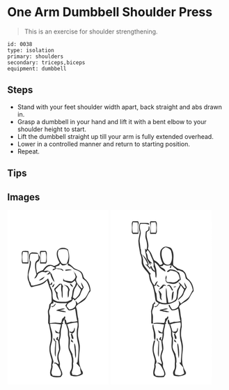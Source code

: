 # One Arm Dumbbell Shoulder Press
> This is an exercise for shoulder strengthening.

``` 
id: 0038 
type: isolation 
primary: shoulders 
secondary: triceps,biceps 
equipment: dumbbell 
``` 

## Steps

 - Stand with your feet shoulder width apart, back straight and abs drawn in.
 - Grasp a dumbbell in your hand and lift it with a bent elbow to your shoulder height to start.
 - Lift the dumbbell straight up till your arm is fully extended overhead.
 - Lower in a controlled manner and return to starting position.
 - Repeat.

## Tips


## Images

<svg width="175pt" height="400" viewBox="0 0 175 300" xmlns="http://www.w3.org/2000/svg">
  <g fill="#FFF">
    <path d="M0 0h175v300H0V0m85.93 71.03c-2.16 6.72 1.01 13.66 4.2 19.5-2.25 3.05-5.89 4.26-9.13 5.92-2.22-.9-4.44-2.02-6.89-2.11-5.96-.81-9.92 4.92-12.88 9.22-3.72.98-7.2 2.62-10.11 5.19-.91-5.76-2.15-11.69-.88-17.5.95-1.98 3.54-2.45 4.62-4.32.8-1.89 1.37-3.9 1.44-5.96-.55-1.97-1.85-3.6-2.94-5.29.2 2.96 1 6.03.29 8.96-1.98 2-4.78 3.63-5.41 6.59-1.49 6.63.72 13.19 1.97 19.64-.92 2.49-2.5 4.65-3.64 7.04 4.03-.76 4.91-5.44 6.86-8.38 2.08-1.36 4.39-2.41 6.77-3.12 2.19 0 4.3.73 6.46 1.01 1.8-1.52 4.07-2.5 6.09-.58-1.18 1.2-2.44 2.32-3.74 3.39-.32.27-.95.81-1.27 1.08 1.54-.28 3.07-.57 4.62-.81.35-.61 1.06-1.83 1.41-2.44 1.16 5.9 3.49 11.6 7.58 16.1-.81-5.08-3.7-9.48-5.12-14.38-.35-.37-1.04-1.11-1.38-1.48-.9-2.73-3.64-3.3-6.04-4.12-2.05.4-4.12.66-6.2.85 2.92-3.37 5.61-7.99 10.41-8.74 3.84-1.07 6.7 2.27 9.99 3.6-1.55.65-3.09 1.31-4.63 1.97.01.54.04 1.63.06 2.17 1.72-.84 3.43-1.71 5.16-2.54l-.56-.65c1.3.01 2.59.03 3.89.05l-.93.85c3.55-.17 6.96.52 9.68 2.9 2.78-.86-.78-2.29-1.69-3.28-3.37-.1-6.61-1.18-9.99-1.21-.15-.68-.47-2.05-.63-2.73 2-.68 4.03-1.32 6.03-2 .52-1.18 1.04-2.34 1.58-3.5 1.09 1.05 2.2 2.1 3.29 3.16 3.89.6 7.51-.79 10.17-3.64-.04 1.17-.09 2.35-.13 3.52 4.19 1.27 7.59 4.13 10.74 7.04 3.78 1.74 8.66 2.05 11.26 5.72 2.72 2.73 2.57 6.8 3.76 10.22 2 1.95 4.72 3.11 6.29 5.5 3.16 4.18 4.68 9.29 5.64 14.38-2.6 3.9-4.13 8.44-6.92 12.21-4.05 4.24-9.29 7.06-13.63 10.98-1.27-1.85-2.47-3.77-3.98-5.44.55 2.95 1.96 6.11.09 8.92-1.58 4.53-6.36 6.39-10.81 6.54-1.39-1.73-2.8-3.45-4.28-5.1.22-1.08.45-2.15.68-3.22 1.55-2.13 3.67-3.64 6.08-4.64 2.35-.82 3.07-3.36 4.27-5.28.87.95 1.74 1.89 2.62 2.84 2.78-2.4 5.6-4.79 8.03-7.54 1.77-1.88 2.07-4.55 3.16-6.79 1.21-2.94 3.19-5.48 4.48-8.37-1.27-2.9-2.73-5.73-4.43-8.4-.11 3.15 1.11 6.05 2.68 8.71-.51.4-1.53 1.2-2.05 1.6-3.18-4.19-7.84-7.58-9.12-12.94-1.06-2.38.61-4.66 1.26-6.89-.97-1.63-1.82-3.32-2.36-5.14a88.379 88.379 0 0 1-4.49-5.73c2.14 3.26 3.74 6.91 4.5 10.74-1.04 3.52-3.71 6.44-7.06 7.88-4.11-.06-8.16-1.19-12.22-1.77-.62-1.09-1.24-2.18-1.87-3.26-.13 1.53-.2 3.07-.23 4.61 1.85.54 3.71 1.07 5.55 1.66 2.48 1.17 5.25 1.82 8 1.58 2.51-.79 4.44-2.67 6.46-4.26.73 1.3 1.48 2.59 2.25 3.87-.7 2.04-1.37 4.09-2.04 6.14-2.02 2.18-3.19 4.96-4 7.79-.78 4.02-.35 8.35-2.54 12l.72 3c-3.6 1.21-6.76 4.01-10.73 3.72-4.62.01-9.28.29-13.86-.44-2.53-.99-5.01-2.19-7.23-3.74-.62-2.16-.73-4.42-1.05-6.63.26-3.04-.11-6.11-.77-9.09-1.08-3.15-3.4-5.84-3.55-9.31h3.11l.33-.39c.23-1.34.34-2.7.51-4.05-.9.64-1.79 1.29-2.68 1.95l.91.97-2.88.18c.11-3.36-1.53-6.38-2.55-9.48-2.81 2.43-5.68 4.83-8.8 6.86-4.79 2.73-10.28 3.83-15.61 5.01-1.63.39-3.32.3-4.94-.07-.17-2.06-.61-4.1-1.79-5.83-2.28-3.48-2.34-7.8-2.82-11.8.8-7.91 4.94-15.24 4.15-23.35-.48-.48-1.43-1.43-1.9-1.91-.04-2.94.11-5.88.55-8.78-.03-1.52 1.44-2.62 2.81-2.85 3.93-.22 7.84.49 11.77.37-2.55-2.68-6.47-2.11-9.8-2.46-2.36-.3-4.43 1.34-5.93 2.97-1.7 4.23-.7 8.89.69 13.06.07 7.54-3.47 14.54-3.44 22.08-.52 3.61-.61 7.35.98 10.73 1.63 3.5 1.89 7.8 4.7 10.65 3.22.07 6.14-1.64 9.29-2.07 6.9-1.02 14.11-3.65 18.21-9.64 2.27 5.79 3.52 11.94 6.41 17.47 2.03 5.65 1.02 11.78 1.63 17.64.21 2.95-2.15 4.59-3.92 6.49-.59 2.86-.49 5.89-1.77 8.59-1.42 2.81-.64 6-.39 8.98.57 5.01-.19 10.05.05 15.08 1.15 1.06 1.82 2.41 1.84 4 .72 6.38 3.03 12.51 2.74 19.01 1.03 7.16-2.8 13.79-2.37 20.91-.42 6.94 2.76 13.32 3.99 20.01-.37 3.71-1.34 7.37-.85 11.15-1.23 4.77-3.28 9.78-1.16 14.65 5.14 3.78 11.59 3.11 17.56 2.51.89-1.42 2-2.73 2.6-4.31.46-6.03-5.13-10.76-4.2-16.82.68-4.25-2.31-7.95-2.25-12.18-.8-4.29 1.37-8.27 2.43-12.3 1.99-6.75-2.46-13.77.19-20.43 1.21-3.62 1.15-7.46 1.19-11.22-.13-4.66 2.37-8.9 2.19-13.58.59-.34 1.76-1 2.34-1.33-.41-.44-1.24-1.31-1.66-1.75 1.07-1.7 2.09-3.43 3.16-5.13.58 2.84.99 5.71 1.5 8.57.42-.21 1.28-.64 1.7-.86.28 3.15 1.57 6.04 2.49 9.01 1.22 3.95.1 8.13.91 12.13 2.49 8.21-1.49 17.1 2.01 25.16 2.92 6.12 5.09 12.85 4.4 19.71-.71 3.96.57 8.11-.95 11.95-.74 2.06-2.56 3.81-2.24 6.16 0 1.99.45 4.9 2.91 5.16 6.27 2.11 13.02.68 18.63-2.56 2.21-3.26-1.13-6.09-2.32-8.95-1.46-4.12-3.56-8.17-3.41-12.66-1.41-9.56 1.89-19.06 1-28.64-.75-5.21-2.06-10.32-2.97-15.5-.35-5.32.02-10.67 1.15-15.88.05-4.82-.21-9.7-.75-14.5-1.95-6.57-1.14-13.77-4.03-20.08 2.65-4.89 8.25-6.48 12.42-9.7 6.65-3.74 7.46-12.23 12.79-17.22.13-8.05-3.4-16.27-9.79-21.28-2.39-1.79-2.49-4.98-3.47-7.55-1.71-6.04-8.62-7.69-13.71-9.87-3.9-2.67-6.79-6.66-11.16-8.67 2.54-7.89 1.49-16.28-.71-24.11-5.46-4.72-15.48-4.04-18.7 2.99m-59.43-.29c-2.65 2.37-1.15 6.19-1.42 9.26.38 3.98-.8 8.14.76 11.95 3.51.14 7.02.09 10.53.07.19-4.66-.85-9.3-.31-13.96.27-2.47.76-4.94.34-7.43-3.28-.4-6.65-.6-9.9.11m30.4-.2c-.27.97-.55 1.94-.83 2.91 1.81 6.07.31 12.38.48 18.57 3.35.01 6.7.01 10.05.04.54-1.25 1.66-2.4 1.4-3.87-.21-4.41-.13-8.83.01-13.24.25-1.62-.73-2.99-1.35-4.38-3.25-.24-6.51-.41-9.76-.03m43.11 32.3c.08.43.24 1.28.31 1.71 3.59-.7 7.24-.94 10.87-1.31-3.57-1.53-7.48-1.23-11.18-.4m-45.7 18.21c4.3.06 8.1-2.77 10.03-6.48-3.45 1.99-6.89 4.02-10.03 6.48m35.5 5.87c-2.77 2.98-5.69 5.81-8.84 8.39-.31 4.07 3.67 6.72 3.44 10.77-.01 3.72 2.01 6.97 4.6 9.49-1.15-4.42-3.33-8.66-2.19-13.37-1.6-1.49-3.92-2.79-3.84-5.3 1.26-2.63 4.14-3.95 5.64-6.44 1.41-.7 2.5-2.57 4.24-2.31.43 3.77-.69 7.82.44 11.66 1.14 3.83-.43 8.13 1.85 11.65 1.12-6.88-1.07-13.85.95-20.61-.81-1.44-1.84-2.74-2.7-4.15-1.2.08-2.39.15-3.59.22m-12.91 5.61c.9-.08 1.81-.17 2.71-.26.61-1.85 1.35-3.65 1.89-5.51-2.02 1.5-3.85 3.3-4.6 5.77m31.07-5.82c.42 2.93 3.06 4.53 5.24 6.12-.24-3.03-2.23-5.49-5.24-6.12m-10.89 1.64c4.01 1.93 9.11 5.71 7.54 10.79-.92 3.81-.62 7.72-.02 11.55 3.07-3.91.24-9.29 3.16-13.27-.94-2.5-2.16-5.04-4.14-6.89-1.99-1.19-4.34-1.55-6.54-2.18z"/>
    <path d="M88.66 68.64c4.09-1.85 8.92-2.04 13.15-.67 3.49 1.58 3.05 5.84 3.65 9.01.81 5.45-1.13 10.71-3.24 15.63-3.02.13-7.09 1.39-9.14-1.59-3.95-6.57-8.46-14.78-4.42-22.38zM26.97 72.03c2.66.11 5.31.29 7.97.42.73 5.83.48 11.7.18 17.55-2.82 0-5.63 0-8.44-.01-1.2-5.92-1.2-12.08.29-17.96zM57.99 72.47c2.6-.14 5.21-.33 7.82-.47 1.66 5.84 1.78 12.11.31 18.01-2.8-.02-5.61-.01-8.41-.01-.22-5.84-.6-11.72.28-17.53zM120.51 127.1c1.58 3.54 3.74 6.8 6.49 9.54-1.29 3.36-2.03 7.01-4.21 9.96-1.66 2.45-3.98 4.32-6.19 6.24-1.21-.83-2.42-1.66-3.62-2.49.91-4.25 1.35-8.59 2.45-12.79.93-3.87 4.49-6.44 5.08-10.46zM79.04 157.18c7.34 4.25 15.95 2.99 24.03 2.9-1.04 1.38-2.07 2.76-3.1 4.15 1.78 2.75 3.3 5.73 5.56 8.13 3.94.87 7.95-.65 11.3-2.69 1.54 7.19 1.95 14.54 3.85 21.65-3.46.6-6.94 1.57-10.45.84-2.61.85-5.25 1.61-7.94 2.18-1.06-2.44-.37-6.93-4.29-6.31.54-.47 1.62-1.42 2.15-1.9-.24-.9-.72-2.71-.97-3.61-.85 1.02-1.7 2.05-2.54 3.1-3.36 1.5-2.19 5.51-3.74 8.18-2.44 1.15-5.29.07-7.89.06-3.99-.68-7.91.5-11.87.74-.04-4.15.25-8.3.29-12.44-.73-3.03-2.09-6.16-1.1-9.3 1.05-2.85 2.58-5.64 2.47-8.76-.38-2.78 3.04-2.84 4.79-3.88-.13-.76-.41-2.28-.55-3.04m.17 8.22c-.91.08-2.73.22-3.64.3.47.33 1.4.99 1.87 1.32 3.22-.51 5.54-3.44 6.39-6.46-1.73 1.43-3.14 3.18-4.62 4.84m13.88 4.4c-3.04.79-6.33 1.11-8.91 3.07 5.5 1.34 11.08 2.85 16.77 2.91-.14-.28-.42-.85-.56-1.14-3.43-1.19-7.09-1.6-10.61-2.43 3.31-.49 6.62-1.13 9.74-2.39-2.08-.96-4.32-.56-6.43-.02zM103.18 196.66c5.68-1.81 11.59-2.96 17.55-3.3 1.33 4.27.05 8.57-.85 12.78-.82 8.41.32 16.84 2.5 24.98 1.31 10.04-.24 20.24-1.36 30.25-.65.7-1.28 1.43-1.89 2.18 2.04 2.49 4.41 4.72 6.37 7.3-.23 3.52 1.14 6.79 1.7 10.19-1.78 1.44-3.87 2.51-6.06 3.19-2.93.07-5.81-.57-8.73-.75-.71-1.87-1.95-3.95-.9-5.92 1.73-4.19 2.52-8.8 1.74-13.3 1.11-3.14.47-6.46.37-9.69-.65-2.03-1.26-4.09-1.19-6.24-1.82-5.01-6.1-9.55-5.03-15.24.81-4.36.06-8.78.68-13.15-.67-2.65-1.96-5.3-1.37-8.09.56-5.33-2.14-10.2-3.53-15.19m12.68 5.45c-.52 1.69-.95 3.42-1.36 5.15-1.05.81-2.1 1.64-3.14 2.47-.99-.21-2.98-.64-3.98-.86-.22 2.23 2.28 2.72 3.89 3.2-.59.66-1.21 1.3-1.72 2.03.73 2.36 1.47 4.73 1.54 7.24.94.19 1.88.37 2.83.54.34-3.35-1.38-6.27-2.49-9.29 4.43-1.45 5.87-6.39 4.43-10.48m-5.28 20.27l-.84 3.71c1.39.6 2.8 1.18 4.24 1.7a32.58 32.58 0 0 0-3.4-5.41m4.85 6.96c-.23 5.62 1.11 11.14 1.21 16.75.05 2.97.27 5.96.98 8.86 1.49-4.64.66-9.66.67-14.45-.83-3.71-.14-8.19-2.86-11.16zM73.63 195.73c6.33-.29 12.73-.19 18.91 1.37-.93 4.7-2.23 9.31-3.14 14.02-2.8-.98-5.13-2.76-7.27-4.75.48 1.63.98 3.25 1.49 4.87 2.14.3 4.28.66 6.42.99-.11 3.68-.36 7.44-1.71 10.91l-1.13-.36c-.13-1.62.27-3.21.35-4.82-1.86 1.06-3.69 2.73-3.1 5.11.62.25 1.87.77 2.49 1.02l.64.51c.81 5.09 1.27 10.24 1.63 15.37-1.01 4-3.22 7.75-2.84 12.02-.68 4.16.96 8.07 2.47 11.84-.32.32-.95.98-1.27 1.3-2.04-1.46-5.03-4.35-7.29-1.53.82.16 2.46.47 3.28.63 3.72 2.92 5.43 7.42 7.63 11.45 1.28 3.1 2.8 7.09-.09 9.79-4.33.15-8.67-.02-12.96-.69-.68-1.35-1.35-2.7-2.04-4.04-.15-5.04 3.15-9.71 1.48-14.75 1.03-1.71 2.32-3.61 1.92-5.71-1.3-4.97-2.65-9.93-4.22-14.82-1.01-5.03-.87-10.38.64-15.3a46.375 46.375 0 0 0 1.67-17.06c-.81-5.9-3.49-11.39-3.96-17.37m5.62 25.33c.49 1.32 1.01 2.63 1.56 3.94.5.3 1.51.91 2.01 1.22.09 4.6-.8 9.21-.83 13.83 0 4.18-.82 8.72 1.37 12.55.59-8.95.02-17.94.89-26.87-.51-.26-1.53-.79-2.04-1.05-.72-1.65-.24-4.43-2.96-3.62z"/>
  </g>
  <g fill="#333">
    <path d="M85.93 71.03c3.22-7.03 13.24-7.71 18.7-2.99 2.2 7.83 3.25 16.22.71 24.11 4.37 2.01 7.26 6 11.16 8.67 5.09 2.18 12 3.83 13.71 9.87.98 2.57 1.08 5.76 3.47 7.55 6.39 5.01 9.92 13.23 9.79 21.28-5.33 4.99-6.14 13.48-12.79 17.22-4.17 3.22-9.77 4.81-12.42 9.7 2.89 6.31 2.08 13.51 4.03 20.08.54 4.8.8 9.68.75 14.5-1.13 5.21-1.5 10.56-1.15 15.88.91 5.18 2.22 10.29 2.97 15.5.89 9.58-2.41 19.08-1 28.64-.15 4.49 1.95 8.54 3.41 12.66 1.19 2.86 4.53 5.69 2.32 8.95-5.61 3.24-12.36 4.67-18.63 2.56-2.46-.26-2.91-3.17-2.91-5.16-.32-2.35 1.5-4.1 2.24-6.16 1.52-3.84.24-7.99.95-11.95.69-6.86-1.48-13.59-4.4-19.71-3.5-8.06.48-16.95-2.01-25.16-.81-4 .31-8.18-.91-12.13-.92-2.97-2.21-5.86-2.49-9.01-.42.22-1.28.65-1.7.86-.51-2.86-.92-5.73-1.5-8.57-1.07 1.7-2.09 3.43-3.16 5.13.42.44 1.25 1.31 1.66 1.75-.58.33-1.75.99-2.34 1.33.18 4.68-2.32 8.92-2.19 13.58-.04 3.76.02 7.6-1.19 11.22-2.65 6.66 1.8 13.68-.19 20.43-1.06 4.03-3.23 8.01-2.43 12.3-.06 4.23 2.93 7.93 2.25 12.18-.93 6.06 4.66 10.79 4.2 16.82-.6 1.58-1.71 2.89-2.6 4.31-5.97.6-12.42 1.27-17.56-2.51-2.12-4.87-.07-9.88 1.16-14.65-.49-3.78.48-7.44.85-11.15-1.23-6.69-4.41-13.07-3.99-20.01-.43-7.12 3.4-13.75 2.37-20.91.29-6.5-2.02-12.63-2.74-19.01-.02-1.59-.69-2.94-1.84-4-.24-5.03.52-10.07-.05-15.08-.25-2.98-1.03-6.17.39-8.98 1.28-2.7 1.18-5.73 1.77-8.59 1.77-1.9 4.13-3.54 3.92-6.49-.61-5.86.4-11.99-1.63-17.64-2.89-5.53-4.14-11.68-6.41-17.47-4.1 5.99-11.31 8.62-18.21 9.64-3.15.43-6.07 2.14-9.29 2.07-2.81-2.85-3.07-7.15-4.7-10.65-1.59-3.38-1.5-7.12-.98-10.73-.03-7.54 3.51-14.54 3.44-22.08-1.39-4.17-2.39-8.83-.69-13.06 1.5-1.63 3.57-3.27 5.93-2.97 3.33.35 7.25-.22 9.8 2.46-3.93.12-7.84-.59-11.77-.37-1.37.23-2.84 1.33-2.81 2.85-.44 2.9-.59 5.84-.55 8.78.47.48 1.42 1.43 1.9 1.91.79 8.11-3.35 15.44-4.15 23.35.48 4 .54 8.32 2.82 11.8 1.18 1.73 1.62 3.77 1.79 5.83 1.62.37 3.31.46 4.94.07 5.33-1.18 10.82-2.28 15.61-5.01 3.12-2.03 5.99-4.43 8.8-6.86 1.02 3.1 2.66 6.12 2.55 9.48l2.88-.18-.91-.97c.89-.66 1.78-1.31 2.68-1.95-.17 1.35-.28 2.71-.51 4.05l-.33.39h-3.11c.15 3.47 2.47 6.16 3.55 9.31.66 2.98 1.03 6.05.77 9.09.32 2.21.43 4.47 1.05 6.63 2.22 1.55 4.7 2.75 7.23 3.74 4.58.73 9.24.45 13.86.44 3.97.29 7.13-2.51 10.73-3.72l-.72-3c2.19-3.65 1.76-7.98 2.54-12 .81-2.83 1.98-5.61 4-7.79.67-2.05 1.34-4.1 2.04-6.14-.77-1.28-1.52-2.57-2.25-3.87-2.02 1.59-3.95 3.47-6.46 4.26-2.75.24-5.52-.41-8-1.58-1.84-.59-3.7-1.12-5.55-1.66.03-1.54.1-3.08.23-4.61.63 1.08 1.25 2.17 1.87 3.26 4.06.58 8.11 1.71 12.22 1.77 3.35-1.44 6.02-4.36 7.06-7.88-.76-3.83-2.36-7.48-4.5-10.74 1.42 1.97 2.91 3.88 4.49 5.73.54 1.82 1.39 3.51 2.36 5.14-.65 2.23-2.32 4.51-1.26 6.89 1.28 5.36 5.94 8.75 9.12 12.94.52-.4 1.54-1.2 2.05-1.6-1.57-2.66-2.79-5.56-2.68-8.71 1.7 2.67 3.16 5.5 4.43 8.4-1.29 2.89-3.27 5.43-4.48 8.37-1.09 2.24-1.39 4.91-3.16 6.79-2.43 2.75-5.25 5.14-8.03 7.54-.88-.95-1.75-1.89-2.62-2.84-1.2 1.92-1.92 4.46-4.27 5.28-2.41 1-4.53 2.51-6.08 4.64-.23 1.07-.46 2.14-.68 3.22 1.48 1.65 2.89 3.37 4.28 5.1 4.45-.15 9.23-2.01 10.81-6.54 1.87-2.81.46-5.97-.09-8.92 1.51 1.67 2.71 3.59 3.98 5.44 4.34-3.92 9.58-6.74 13.63-10.98 2.79-3.77 4.32-8.31 6.92-12.21-.96-5.09-2.48-10.2-5.64-14.38-1.57-2.39-4.29-3.55-6.29-5.5-1.19-3.42-1.04-7.49-3.76-10.22-2.6-3.67-7.48-3.98-11.26-5.72-3.15-2.91-6.55-5.77-10.74-7.04.04-1.17.09-2.35.13-3.52-2.66 2.85-6.28 4.24-10.17 3.64-1.09-1.06-2.2-2.11-3.29-3.16-.54 1.16-1.06 2.32-1.58 3.5-2 .68-4.03 1.32-6.03 2 .16.68.48 2.05.63 2.73 3.38.03 6.62 1.11 9.99 1.21.91.99 4.47 2.42 1.69 3.28-2.72-2.38-6.13-3.07-9.68-2.9l.93-.85c-1.3-.02-2.59-.04-3.89-.05l.56.65c-1.73.83-3.44 1.7-5.16 2.54-.02-.54-.05-1.63-.06-2.17 1.54-.66 3.08-1.32 4.63-1.97-3.29-1.33-6.15-4.67-9.99-3.6-4.8.75-7.49 5.37-10.41 8.74 2.08-.19 4.15-.45 6.2-.85 2.4.82 5.14 1.39 6.04 4.12.34.37 1.03 1.11 1.38 1.48 1.42 4.9 4.31 9.3 5.12 14.38-4.09-4.5-6.42-10.2-7.58-16.1-.35.61-1.06 1.83-1.41 2.44-1.55.24-3.08.53-4.62.81.32-.27.95-.81 1.27-1.08 1.3-1.07 2.56-2.19 3.74-3.39-2.02-1.92-4.29-.94-6.09.58-2.16-.28-4.27-1.01-6.46-1.01-2.38.71-4.69 1.76-6.77 3.12-1.95 2.94-2.83 7.62-6.86 8.38 1.14-2.39 2.72-4.55 3.64-7.04-1.25-6.45-3.46-13.01-1.97-19.64.63-2.96 3.43-4.59 5.41-6.59.71-2.93-.09-6-.29-8.96 1.09 1.69 2.39 3.32 2.94 5.29-.07 2.06-.64 4.07-1.44 5.96-1.08 1.87-3.67 2.34-4.62 4.32-1.27 5.81-.03 11.74.88 17.5 2.91-2.57 6.39-4.21 10.11-5.19 2.96-4.3 6.92-10.03 12.88-9.22 2.45.09 4.67 1.21 6.89 2.11 3.24-1.66 6.88-2.87 9.13-5.92-3.19-5.84-6.36-12.78-4.2-19.5m2.73-2.39c-4.04 7.6.47 15.81 4.42 22.38 2.05 2.98 6.12 1.72 9.14 1.59 2.11-4.92 4.05-10.18 3.24-15.63-.6-3.17-.16-7.43-3.65-9.01-4.23-1.37-9.06-1.18-13.15.67m31.85 58.46c-.59 4.02-4.15 6.59-5.08 10.46-1.1 4.2-1.54 8.54-2.45 12.79 1.2.83 2.41 1.66 3.62 2.49 2.21-1.92 4.53-3.79 6.19-6.24 2.18-2.95 2.92-6.6 4.21-9.96-2.75-2.74-4.91-6-6.49-9.54m-41.47 30.08c.14.76.42 2.28.55 3.04-1.75 1.04-5.17 1.1-4.79 3.88.11 3.12-1.42 5.91-2.47 8.76-.99 3.14.37 6.27 1.1 9.3-.04 4.14-.33 8.29-.29 12.44 3.96-.24 7.88-1.42 11.87-.74 2.6.01 5.45 1.09 7.89-.06 1.55-2.67.38-6.68 3.74-8.18.84-1.05 1.69-2.08 2.54-3.1.25.9.73 2.71.97 3.61-.53.48-1.61 1.43-2.15 1.9 3.92-.62 3.23 3.87 4.29 6.31 2.69-.57 5.33-1.33 7.94-2.18 3.51.73 6.99-.24 10.45-.84-1.9-7.11-2.31-14.46-3.85-21.65-3.35 2.04-7.36 3.56-11.3 2.69-2.26-2.4-3.78-5.38-5.56-8.13 1.03-1.39 2.06-2.77 3.1-4.15-8.08.09-16.69 1.35-24.03-2.9m24.14 39.48c1.39 4.99 4.09 9.86 3.53 15.19-.59 2.79.7 5.44 1.37 8.09-.62 4.37.13 8.79-.68 13.15-1.07 5.69 3.21 10.23 5.03 15.24-.07 2.15.54 4.21 1.19 6.24.1 3.23.74 6.55-.37 9.69.78 4.5-.01 9.11-1.74 13.3-1.05 1.97.19 4.05.9 5.92 2.92.18 5.8.82 8.73.75 2.19-.68 4.28-1.75 6.06-3.19-.56-3.4-1.93-6.67-1.7-10.19-1.96-2.58-4.33-4.81-6.37-7.3.61-.75 1.24-1.48 1.89-2.18 1.12-10.01 2.67-20.21 1.36-30.25-2.18-8.14-3.32-16.57-2.5-24.98.9-4.21 2.18-8.51.85-12.78-5.96.34-11.87 1.49-17.55 3.3m-29.55-.93c.47 5.98 3.15 11.47 3.96 17.37.51 5.72-.06 11.55-1.67 17.06-1.51 4.92-1.65 10.27-.64 15.3 1.57 4.89 2.92 9.85 4.22 14.82.4 2.1-.89 4-1.92 5.71 1.67 5.04-1.63 9.71-1.48 14.75.69 1.34 1.36 2.69 2.04 4.04 4.29.67 8.63.84 12.96.69 2.89-2.7 1.37-6.69.09-9.79-2.2-4.03-3.91-8.53-7.63-11.45-.82-.16-2.46-.47-3.28-.63 2.26-2.82 5.25.07 7.29 1.53.32-.32.95-.98 1.27-1.3-1.51-3.77-3.15-7.68-2.47-11.84-.38-4.27 1.83-8.02 2.84-12.02-.36-5.13-.82-10.28-1.63-15.37l-.64-.51c-.62-.25-1.87-.77-2.49-1.02-.59-2.38 1.24-4.05 3.1-5.11-.08 1.61-.48 3.2-.35 4.82l1.13.36c1.35-3.47 1.6-7.23 1.71-10.91-2.14-.33-4.28-.69-6.42-.99-.51-1.62-1.01-3.24-1.49-4.87 2.14 1.99 4.47 3.77 7.27 4.75.91-4.71 2.21-9.32 3.14-14.02-6.18-1.56-12.58-1.66-18.91-1.37z"/>
    <path d="M26.5 70.74c3.25-.71 6.62-.51 9.9-.11.42 2.49-.07 4.96-.34 7.43-.54 4.66.5 9.3.31 13.96-3.51.02-7.02.07-10.53-.07-1.56-3.81-.38-7.97-.76-11.95.27-3.07-1.23-6.89 1.42-9.26m.47 1.29c-1.49 5.88-1.49 12.04-.29 17.96 2.81.01 5.62.01 8.44.01.3-5.85.55-11.72-.18-17.55-2.66-.13-5.31-.31-7.97-.42zM56.9 70.54c3.25-.38 6.51-.21 9.76.03.62 1.39 1.6 2.76 1.35 4.38-.14 4.41-.22 8.83-.01 13.24.26 1.47-.86 2.62-1.4 3.87-3.35-.03-6.7-.03-10.05-.04-.17-6.19 1.33-12.5-.48-18.57.28-.97.56-1.94.83-2.91m1.09 1.93c-.88 5.81-.5 11.69-.28 17.53 2.8 0 5.61-.01 8.41.01 1.47-5.9 1.35-12.17-.31-18.01-2.61.14-5.22.33-7.82.47zM100.01 102.84c3.7-.83 7.61-1.13 11.18.4-3.63.37-7.28.61-10.87 1.31-.07-.43-.23-1.28-.31-1.71zM54.31 121.05c3.14-2.46 6.58-4.49 10.03-6.48-1.93 3.71-5.73 6.54-10.03 6.48zM89.81 126.92c1.2-.07 2.39-.14 3.59-.22.86 1.41 1.89 2.71 2.7 4.15-2.02 6.76.17 13.73-.95 20.61-2.28-3.52-.71-7.82-1.85-11.65-1.13-3.84-.01-7.89-.44-11.66-1.74-.26-2.83 1.61-4.24 2.31-1.5 2.49-4.38 3.81-5.64 6.44-.08 2.51 2.24 3.81 3.84 5.3-1.14 4.71 1.04 8.95 2.19 13.37-2.59-2.52-4.61-5.77-4.6-9.49.23-4.05-3.75-6.7-3.44-10.77 3.15-2.58 6.07-5.41 8.84-8.39zM76.9 132.53c.75-2.47 2.58-4.27 4.6-5.77-.54 1.86-1.28 3.66-1.89 5.51-.9.09-1.81.18-2.71.26zM107.97 126.71c3.01.63 5 3.09 5.24 6.12-2.18-1.59-4.82-3.19-5.24-6.12zM97.08 128.35c2.2.63 4.55.99 6.54 2.18 1.98 1.85 3.2 4.39 4.14 6.89-2.92 3.98-.09 9.36-3.16 13.27-.6-3.83-.9-7.74.02-11.55 1.57-5.08-3.53-8.86-7.54-10.79zM79.21 165.4c1.48-1.66 2.89-3.41 4.62-4.84-.85 3.02-3.17 5.95-6.39 6.46-.47-.33-1.4-.99-1.87-1.32.91-.08 2.73-.22 3.64-.3zM93.09 169.8c2.11-.54 4.35-.94 6.43.02-3.12 1.26-6.43 1.9-9.74 2.39 3.52.83 7.18 1.24 10.61 2.43.14.29.42.86.56 1.14-5.69-.06-11.27-1.57-16.77-2.91 2.58-1.96 5.87-2.28 8.91-3.07zM115.86 202.11c1.44 4.09 0 9.03-4.43 10.48 1.11 3.02 2.83 5.94 2.49 9.29-.95-.17-1.89-.35-2.83-.54-.07-2.51-.81-4.88-1.54-7.24.51-.73 1.13-1.37 1.72-2.03-1.61-.48-4.11-.97-3.89-3.2 1 .22 2.99.65 3.98.86 1.04-.83 2.09-1.66 3.14-2.47.41-1.73.84-3.46 1.36-5.15zM79.25 221.06c2.72-.81 2.24 1.97 2.96 3.62.51.26 1.53.79 2.04 1.05-.87 8.93-.3 17.92-.89 26.87-2.19-3.83-1.37-8.37-1.37-12.55.03-4.62.92-9.23.83-13.83-.5-.31-1.51-.92-2.01-1.22-.55-1.31-1.07-2.62-1.56-3.94zM110.58 222.38a32.58 32.58 0 0 1 3.4 5.41c-1.44-.52-2.85-1.1-4.24-1.7l.84-3.71zM115.43 229.34c2.72 2.97 2.03 7.45 2.86 11.16-.01 4.79.82 9.81-.67 14.45-.71-2.9-.93-5.89-.98-8.86-.1-5.61-1.44-11.13-1.21-16.75z"/>
  </g>
</svg>

<svg width="175pt" height="400" viewBox="0 0 175 300" xmlns="http://www.w3.org/2000/svg">
  <g fill="#FFF">
    <path d="M0 0h175v300H0V0m38.26 19.58c-.6 1.37-1.53 2.71-1.27 4.29.15 4.76.19 9.53.01 14.3.06 1.44 1.28 3.17 2.93 2.86 2.82.11 5.63.01 8.44-.09.14-6.19-1.45-12.51.47-18.56-.31-.95-.63-1.9-.95-2.85-3.21-.33-6.42-.18-9.63.05m30.63-.01c-.26.97-.53 1.95-.79 2.93 1.92 6.05.24 12.35.47 18.52 3.32.01 6.64.01 9.96.05.51-.96 1.08-1.9 1.46-2.92-.19-4.71-.18-9.43.02-14.14.27-1.66-.76-3.03-1.42-4.44-3.23-.22-6.47-.37-9.7 0M51.28 22.4c-3.18 4.77-2.21 10.57-.53 15.67-.54 5.04-2.18 9.91-2.5 14.98-.05 7.23 1.94 14.23 2.9 21.34.92 2.9 2.18 5.73 2.46 8.8.63 3.7-.44 7.6 1.14 11.13 1.93 6.74 8.49 10.55 11.5 16.66.93 3.26.84 6.72 1.96 9.93 1.37 4.18 4.56 7.55 5.37 11.94 2.15 6.85 2.83 13.97 3.89 21.03.16 3.1 3.11 4.71 5.53 5.99-.03.36-.1 1.06-.14 1.42-1.2 1.38-2.38 2.78-3.58 4.16-.93.07-2.78.19-3.71.26 2.91 3.15 6.53-1.16 7.85-3.83.56-.39 1.14-.77 1.72-1.14 9.13 3.53 19.43.86 27.54-4.01 1.28-1.37 2.22-3.01 3.26-4.56-.24-3.79.97-7.44 1.29-11.18 0-4.3 3.17-7.59 4.09-11.66 1.74 2.55 3.54 5.07 5.7 7.29-1.29 3.38-2.01 7.06-4.22 10.01-2.02 3.03-5.62 4.88-6.52 8.64 3.34-2.8 7.13-5.49 9.27-9.37 1.32-4.68 4.06-8.72 6.21-13.01-1.26-2.86-2.75-5.64-4.39-8.3-.1 3.12 1.14 6 2.69 8.64-.52.41-1.56 1.25-2.08 1.66-3.47-3.67-6.14-8.4-10.71-10.81.82 1.48 1.71 2.93 2.64 4.35-1.07 3.68-4.03 6.46-4.98 10.16-.32 4.84-.19 9.91-1.72 14.53-3.28 3.71-8.24 6.37-13.27 6.33-.82-2.36-.48-4.95-1.24-7.33-1.88-6.03-.63-12.52-2.86-18.49-.71 8.83.15 17.67 1.15 26.46-5.96.5-12.14-.98-16.66-5.03-.39-3.82-.52-7.68-1.02-11.48-2.4-3.94-2.86-8.57-4.01-12.94.56.04 1.67.11 2.23.14 1.41-2.74 2.96-5.42 4.14-8.27-2.86.84-4.04 3.67-5.29 6.08l1.46.57c-1.23-.01-2.46-.03-3.69-.05l.92-.35c-4.5-4.73-5.29-11.44-6.84-17.49l1.49-1.29c-3.55-3.67-6.34-7.95-9.54-11.9-2.37-2.81-3.91-6.38-3.75-10.1.06-3.96-1.08-7.78-2.44-11.46-2.03-3.16-.49-7.06-2.07-10.37-.39-4.39-1.23-8.73-1.64-13.12.14-4.49 1.57-8.81 2.05-13.24-.05-4-2.05-7.77-1.5-11.82.07-1.5.05-4.21 2.19-4.12 4.81-.16 9.87-.42 14.31 1.74-.57-1.02-1.13-2.05-1.7-3.08-4.78-.21-9.57-.45-14.35-.11m15.05 4.94c-.44 2.16-.58 4.36-.95 6.52-1.31 1.26-2.86 2.23-4.3 3.32-.61 4.22-1.41 8.69.12 12.81 1.87 6.06 3.26 12.68.69 18.76-.54-.62-1.62-1.86-2.15-2.48.12 2.09.3 4.17.45 6.25 1.22 3.87 1.55 7.95 2.44 11.91 2.57 3.28 3.73 7.64 7.21 10.17l-1.2-3.48c1 .26 2.98.78 3.97 1.04-2.79-2.74-6.24-5.02-7.92-8.68-.49-3.61-.72-7.48-3.16-10.42.9-1.39 1.72-2.82 2.61-4.2 2.8 2.61 4.35 6.14 5.41 9.75 2.55 5.82 6.17 11.89 4.72 18.51 1.18 2.44 1.98 5.03 2.49 7.69-3.16-1.56-4.59-4.78-5.91-7.83l-1.33-1.01c-.35 1.31-.72 2.62-1.14 3.91-.94-1.8-2.21-3.38-3.75-4.69.27-.38.81-1.12 1.08-1.49l.16-.61c-.98-3.55-2.56-6.93-4.72-9.91-2.01-2.51-4.19-4.88-6.58-7.03 3.3 5.28 6.97 10.38 9.51 16.1-.16.73-.36 1.45-.61 2.16-.87-.39-2.6-1.16-3.46-1.55 2.51 2.9 5.73 5.15 7.73 8.49.73-.6 1.46-1.21 2.18-1.83.88 3.27 3.33 6.08 6.78 6.64.65 3.04 1.07 6.13 1 9.25.49.43.97.86 1.47 1.3.01-.74.03-1.47.05-2.21.92-2.71.17-5.52.09-8.29.38-5.66-3.17-10.56-3.2-16.22 3.92 2.3 6.72 5.83 9.16 9.57 3.03 2.27 6.05 5.23 9.7 6.3-.17-5.19-6.39-5.82-9.32-9.03 1.46-.25 2.93-.48 4.4-.7.65-.78 1.31-1.56 1.97-2.33 3.72 2.49 8.18 2 12.21.58-.09 1.84-3.33 5.15-.14 5.68.67-1.74 1.06-3.58 1.52-5.38 2.74 3.61 6.85 5.76 9.8 9.18.62-.06 1.87-.19 2.49-.26 2.77 1.24 6.09 1.68 8.21 4.03 3.03 2.56 2.73 6.83 3.96 10.28 1.99 1.95 4.72 3.12 6.29 5.51 3.16 4.18 4.71 9.28 5.65 14.36-2.4 3.78-4.03 7.99-6.48 11.74-4.03 4.58-9.58 7.42-14.06 11.51-1.28-1.85-2.51-3.73-4.01-5.4.58 2.92 2.02 6.05.13 8.83-1.57 4.59-6.42 6.45-10.91 6.6-2.17-2.39-3.85-5.11-4.71-8.23-.42.35-1.27 1.04-1.7 1.39 1.24 3.01 3.22 5.72 5.3 8.2 4 .68 7.91-.72 11.3-2.75 1.51 7.19 1.93 14.55 3.84 21.67-3.47.59-6.96 1.58-10.5.86-2.63.86-5.29 1.61-8.02 2.11-.53-2.04-1.03-4.1-1.72-6.09-.35.23-1.03.68-1.37.91-.73 2.5.32 5.1.59 7.61.44-.2 1.32-.61 1.76-.82.32 4.55 3.13 8.51 3.1 13.11.07 3.71-.46 7.62 1.18 11.09.38 7.55-1.86 15.52 1.39 22.71 2.82 5.89 4.76 12.41 4.17 19-.82 4.53.87 9.57-1.78 13.71-1.83 2.62-2.05 6.42-.12 9.05 6.56 2.67 14.13 1.56 20.17-1.94 2.42-3.62-1.74-6.58-2.7-9.87-1.24-3.9-3.36-7.63-3.06-11.86-1.27-9.33 1.75-18.58 1.1-27.93-.71-5.42-2.08-10.73-3.05-16.1-.33-5.32 0-10.66 1.18-15.85.02-4.85-.23-9.75-.76-14.56-2-6.55-1.11-13.73-4.03-20 3.93-6.87 13.24-7.87 17.41-14.56 2.52-4.22 4.28-8.92 7.82-12.44.06-8.02-3.4-16.24-9.81-21.21-2.56-1.96-2.52-5.46-3.69-8.21-.86-2.69-3.2-4.43-5.1-6.37-2.9-.82-5.69-2-8.55-2.94-2.51-2.16-5.59-3.57-7.93-5.93-1.16-8.61 2.56-17.8-1.88-25.92-1.11-4.28-5.65-5.19-9.41-5.64-4.29-1.35-7.9 2.48-10.19 5.62-2.98 7.65-.17 15.96 3.09 23.04-.69 2.18-3.02 2.35-4.91 2.83-2.28-3.79-5.79-6.46-9.69-8.43-1.61-3.19-3.11-6.43-4.28-9.81-1.2-3.83-4.26-6.63-6.64-9.74 3.53-8.82-3.35-17.71-1.86-26.73-.32-2.86 2.65-3.79 4.53-5.12.22-2.53 1.01-5.42-.82-7.58m30.92 78.76c2.48 1.33 4.1-.54 5.8-2.01 3.59.06 7.13 1.06 10.39 2.5 4.39 2.79 5.78 8.31 6.11 13.19-.47-.14-1.41-.41-1.88-.55-2.57 4.16-7.84 6.27-12.58 5.06-2.74-.9-6.94 1.28-8.46-2.03-1.76-3.12 1.78-6.73-.6-9.74-.44 2.19-1.71 4.48-.81 6.73-.02.68-.06 2.04-.07 2.72.95 1.2 1.44 3.2 3.21 3.41 2.87.53 5.71 1.23 8.58 1.76 4.63.54 9-1.77 11.72-5.43.9-.54 1.79-1.08 2.68-1.62-.46-4.24-1.57-8.36-3-12.36-2.49-1.44-4.91-3-7.38-4.48-2.67-.61-5.41-1.02-8.15-1.19-2.24.68-4.09 2.26-5.56 4.04m-18.06 22.39c1.27 2.24 3.49 3.77 6.06 3.96-1.67-1.76-3.38-3.94-6.06-3.96m11.39-.06c-2.45 2.83-5.21 5.46-7.05 8.76 2.16-.97 4.2-2.17 6.27-3.31.76-1.25 1.52-2.5 2.29-3.74.97.07 2.91.22 3.88.3-1.16-2.04-3.35-2.08-5.39-2.01m6.37 2.21c1.43-.02 2.85-.04 4.28-.09 2.19 2.31 3.48 5.22 4.99 7.97.51-.12 1.53-.35 2.03-.47-2.34-3.22-3.12-8.07-7.3-9.51-1.44.47-2.71 1.33-4 2.1m11.63 1.46c1.81 1.43 3.5.83 4.86-.83-1.63.21-3.25.49-4.86.83m-25.87 5.93c1.03 3.99 2.84 7.8 2.6 12.05-.26 2.48 2.02 3.91 3.57 5.44-.41-1.53-.88-3.04-1.38-4.55.2-2.06.41-4.11.68-6.15-1.41-2.57-2.85-5.27-5.47-6.79m24.89 2.22c-2.39 4.82-1.59 10.33-2.03 15.51 3.9-4.13 2.46-9.99 3.67-15.04-.41-.12-1.23-.35-1.64-.47m-35 22.17c-.24 3.99-1.46 7.74-2.55 11.52.72 6.93.55 13.86.46 20.81l.59.43c.43.07 1.27.21 1.69.28l.84.01c-1.34-5.78.97-11.83-1.32-17.42-1.93-5.46 3.83-9.94 2.2-15.37 1.5-.96 3.04-1.86 4.59-2.74-.56.24-1.69.71-2.25.94 0-.99 0-2.97.01-3.97-.8 2.29-2.7 3.78-4.26 5.51m16.49 8.35c-1.48.56-3.83.27-4.21 2.26 2.7.89 5.54 1.24 8.32 1.83 2.78.51 5.7 1.45 8.46.26-3.87-1.38-7.93-2-11.91-2.93 3.29-.5 6.58-1.12 9.69-2.34-3.41-1.5-6.95.37-10.35.92m7.59 15.09c-.56.31-1.68.94-2.23 1.25-.66 2.36.01 5.6-2.26 7.2-6.06-.15-12.15-1.26-18.13.34l.26 1.16c6.11-.57 12.27-.14 18.25 1.25-.93 4.72-2.24 9.35-3.16 14.08-2.78-.96-5.1-2.72-7.25-4.68.48 1.6.99 3.19 1.51 4.78 2.14.28 4.26.65 6.39.98-.14 3.87-.34 7.86-1.99 11.44-1.87-1.43-.54-3.76-.39-5.62-2.09.94-3.75 2.69-3.29 5.16 1.11.39 2.23.75 3.36 1.07.37 5.25 1.22 10.46 1.51 15.72-2.44 6.46-4.49 13.84-1.63 20.53.35 1.47 1.8 3.22.35 4.6-2.42-1.15-4.83-3.82-7.63-2.07 6.28 1.64 8.44 8.09 11.13 13.23.93 2.84 2.71 6.82-.42 8.96-4.3.72-8.68.12-12.97-.46-.66-1.35-1.32-2.69-2-4.02-.21-5.06 3.2-9.74 1.44-14.79 1.08-1.7 2.39-3.62 1.94-5.75-1.3-4.92-2.62-9.84-4.2-14.68-1.89-7.18.44-14.33 1.94-21.31-.85.24-2.55.7-3.4.94h1.2c-2.14 7.06-3.28 14.68-1.39 21.94.85 3.98 2.42 7.8 3.08 11.82-.33 3.72-1.36 7.38-.85 11.16-1.18 4.79-3.31 9.79-1.15 14.67 5.13 3.76 11.55 3.07 17.5 2.5.88-1.36 1.9-2.63 2.58-4.1.44-4.49-2.46-8.23-3.73-12.33-1.35-2.88.42-6.12-.79-9.02-1.4-3.7-2.25-7.66-1.98-11.63.72-3.78 2.52-7.28 3.02-11.1.12-4.51-.78-8.96-1.56-13.37 1.53-4.74 2.69-9.63 2.43-14.65-.38-5.07 2.33-9.67 2.24-14.72.78-.42 1.55-.83 2.33-1.25-.41-.4-1.23-1.21-1.64-1.62 1.62-2.52 2.42-5.69 4.91-7.55-.21-.86-.64-2.57-.85-3.42a90.87 90.87 0 0 0-2.48 3.36M73.1 197.15c-1.64 3.57.43 7.71 1.07 11.4 1.65 5.09-.68 11.14 2.81 15.59.94-2.97.75-6.11.73-9.18-.18-6.19-3.42-11.78-3.76-17.95-.22.03-.64.1-.85.14m7.65 27.83c.52.31 1.56.93 2.07 1.24.13 4.58-.82 9.17-.74 13.77.21 4.2-1 8.73 1.26 12.59.49-8.96.26-17.94.57-26.91-.46-.23-1.36-.7-1.81-.94-.37-1.46-.71-2.92-1.02-4.39-2.22 1.08-1.07 2.97-.33 4.64z"/>
    <path d="M38.94 21.03c2.67.1 5.34.28 8.02.41.69 5.83.48 11.72.19 17.56-2.82-.01-5.64-.01-8.46.03-1.32-5.93-1.16-12.1.25-18zM69.93 21.46c2.63-.15 5.27-.33 7.9-.46 1.68 5.86 1.76 12.14.31 18.05-2.82-.07-5.64-.06-8.46-.05-.19-5.85-.51-11.72.25-17.54zM88.72 70.13c.91-2.96 3.72-4.63 6.14-6.24 3.52.96 7.18 2.43 9.31 5.57 2.06 6.05 2.93 12.75.94 18.95-.71 1.9-1.45 4.02-3.33 5.08-2.3 1.2-5.17.67-7.28-.68-3.18-2.41-3.98-6.55-5.14-10.13-1.33-4.04-1.48-8.4-.64-12.55zM103.15 196.65c5.69-1.82 11.59-2.99 17.56-3.32 1.57 4.59-.19 9.16-.94 13.69-.24 6.88-.12 13.86 1.85 20.52 3.13 11.69-.31 23.76-.19 35.57l-1.61-1.48c-.08.57-.25 1.73-.33 2.31 1.94 2.35 4.17 4.47 6.03 6.9-.22 3.53 1.1 6.81 1.77 10.2-1.85 1.4-3.93 2.54-6.15 3.23-3.07.12-6.14-.41-9.11-1.16-2.44-4.08 1.05-8.04 1.29-12.17.4-2.22.16-4.47-.08-6.68 1.07-3.15.44-6.46.35-9.69-.65-2.03-1.26-4.1-1.18-6.26-1.84-4.98-6.09-9.52-5.03-15.2.81-4.35.03-8.77.67-13.12-1.14-3.45-2.08-7.01-1.16-10.64 1.15 1.37 2.6 2.36 4.37 2.72-.58.68-1.19 1.32-1.7 2.05.75 2.35 1.47 4.71 1.54 7.21.85.2 1.71.39 2.57.59l.21-3.49c-.94-1.91-1.75-3.87-2.48-5.86 4.36-1.39 5.96-6.3 4.39-10.33-.48 1.72-.88 3.46-1.26 5.21-2.14 2.34-4.9 2.19-7.67 1.2-.96-4.08-2.43-8.02-3.71-12m7.09 25.73c-.05.89-.13 2.67-.18 3.56 1.14.92 2.55 1.37 3.89 1.89-.92-2.02-2.1-3.92-3.71-5.45m5.2 7.02c-.21 5.6 1.13 11.1 1.21 16.69.04 3.03.26 6.08 1.13 9 1.22-6.76.76-13.79-.31-20.55-.4-1.8-.26-3.97-2.03-5.14z"/>
  </g>
  <g fill="#333">
    <path d="M38.26 19.58c3.21-.23 6.42-.38 9.63-.05.32.95.64 1.9.95 2.85-1.92 6.05-.33 12.37-.47 18.56-2.81.1-5.62.2-8.44.09-1.65.31-2.87-1.42-2.93-2.86.18-4.77.14-9.54-.01-14.3-.26-1.58.67-2.92 1.27-4.29m.68 1.45c-1.41 5.9-1.57 12.07-.25 18 2.82-.04 5.64-.04 8.46-.03.29-5.84.5-11.73-.19-17.56-2.68-.13-5.35-.31-8.02-.41zM68.89 19.57c3.23-.37 6.47-.22 9.7 0 .66 1.41 1.69 2.78 1.42 4.44-.2 4.71-.21 9.43-.02 14.14-.38 1.02-.95 1.96-1.46 2.92-3.32-.04-6.64-.04-9.96-.05-.23-6.17 1.45-12.47-.47-18.52.26-.98.53-1.96.79-2.93m1.04 1.89c-.76 5.82-.44 11.69-.25 17.54 2.82-.01 5.64-.02 8.46.05 1.45-5.91 1.37-12.19-.31-18.05-2.63.13-5.27.31-7.9.46z"/>
    <path d="M51.28 22.4c4.78-.34 9.57-.1 14.35.11.57 1.03 1.13 2.06 1.7 3.08-4.44-2.16-9.5-1.9-14.31-1.74-2.14-.09-2.12 2.62-2.19 4.12-.55 4.05 1.45 7.82 1.5 11.82-.48 4.43-1.91 8.75-2.05 13.24.41 4.39 1.25 8.73 1.64 13.12 1.58 3.31.04 7.21 2.07 10.37 1.36 3.68 2.5 7.5 2.44 11.46-.16 3.72 1.38 7.29 3.75 10.1 3.2 3.95 5.99 8.23 9.54 11.9l-1.49 1.29c1.55 6.05 2.34 12.76 6.84 17.49l-.92.35c1.23.02 2.46.04 3.69.05l-1.46-.57c1.25-2.41 2.43-5.24 5.29-6.08-1.18 2.85-2.73 5.53-4.14 8.27-.56-.03-1.67-.1-2.23-.14 1.15 4.37 1.61 9 4.01 12.94.5 3.8.63 7.66 1.02 11.48 4.52 4.05 10.7 5.53 16.66 5.03-1-8.79-1.86-17.63-1.15-26.46 2.23 5.97.98 12.46 2.86 18.49.76 2.38.42 4.97 1.24 7.33 5.03.04 9.99-2.62 13.27-6.33 1.53-4.62 1.4-9.69 1.72-14.53.95-3.7 3.91-6.48 4.98-10.16-.93-1.42-1.82-2.87-2.64-4.35 4.57 2.41 7.24 7.14 10.71 10.81.52-.41 1.56-1.25 2.08-1.66-1.55-2.64-2.79-5.52-2.69-8.64 1.64 2.66 3.13 5.44 4.39 8.3-2.15 4.29-4.89 8.33-6.21 13.01-2.14 3.88-5.93 6.57-9.27 9.37.9-3.76 4.5-5.61 6.52-8.64 2.21-2.95 2.93-6.63 4.22-10.01-2.16-2.22-3.96-4.74-5.7-7.29-.92 4.07-4.09 7.36-4.09 11.66-.32 3.74-1.53 7.39-1.29 11.18-1.04 1.55-1.98 3.19-3.26 4.56-8.11 4.87-18.41 7.54-27.54 4.01-.58.37-1.16.75-1.72 1.14-1.32 2.67-4.94 6.98-7.85 3.83.93-.07 2.78-.19 3.71-.26 1.2-1.38 2.38-2.78 3.58-4.16.04-.36.11-1.06.14-1.42-2.42-1.28-5.37-2.89-5.53-5.99-1.06-7.06-1.74-14.18-3.89-21.03-.81-4.39-4-7.76-5.37-11.94-1.12-3.21-1.03-6.67-1.96-9.93-3.01-6.11-9.57-9.92-11.5-16.66-1.58-3.53-.51-7.43-1.14-11.13-.28-3.07-1.54-5.9-2.46-8.8-.96-7.11-2.95-14.11-2.9-21.34.32-5.07 1.96-9.94 2.5-14.98-1.68-5.1-2.65-10.9.53-15.67z"/>
    <path d="M66.33 27.34c1.83 2.16 1.04 5.05.82 7.58-1.88 1.33-4.85 2.26-4.53 5.12-1.49 9.02 5.39 17.91 1.86 26.73 2.38 3.11 5.44 5.91 6.64 9.74 1.17 3.38 2.67 6.62 4.28 9.81 3.9 1.97 7.41 4.64 9.69 8.43 1.89-.48 4.22-.65 4.91-2.83-3.26-7.08-6.07-15.39-3.09-23.04 2.29-3.14 5.9-6.97 10.19-5.62 3.76.45 8.3 1.36 9.41 5.64 4.44 8.12.72 17.31 1.88 25.92 2.34 2.36 5.42 3.77 7.93 5.93 2.86.94 5.65 2.12 8.55 2.94 1.9 1.94 4.24 3.68 5.1 6.37 1.17 2.75 1.13 6.25 3.69 8.21 6.41 4.97 9.87 13.19 9.81 21.21-3.54 3.52-5.3 8.22-7.82 12.44-4.17 6.69-13.48 7.69-17.41 14.56 2.92 6.27 2.03 13.45 4.03 20 .53 4.81.78 9.71.76 14.56-1.18 5.19-1.51 10.53-1.18 15.85.97 5.37 2.34 10.68 3.05 16.1.65 9.35-2.37 18.6-1.1 27.93-.3 4.23 1.82 7.96 3.06 11.86.96 3.29 5.12 6.25 2.7 9.87-6.04 3.5-13.61 4.61-20.17 1.94-1.93-2.63-1.71-6.43.12-9.05 2.65-4.14.96-9.18 1.78-13.71.59-6.59-1.35-13.11-4.17-19-3.25-7.19-1.01-15.16-1.39-22.71-1.64-3.47-1.11-7.38-1.18-11.09.03-4.6-2.78-8.56-3.1-13.11-.44.21-1.32.62-1.76.82-.27-2.51-1.32-5.11-.59-7.61.34-.23 1.02-.68 1.37-.91.69 1.99 1.19 4.05 1.72 6.09 2.73-.5 5.39-1.25 8.02-2.11 3.54.72 7.03-.27 10.5-.86-1.91-7.12-2.33-14.48-3.84-21.67-3.39 2.03-7.3 3.43-11.3 2.75-2.08-2.48-4.06-5.19-5.3-8.2.43-.35 1.28-1.04 1.7-1.39.86 3.12 2.54 5.84 4.71 8.23 4.49-.15 9.34-2.01 10.91-6.6 1.89-2.78.45-5.91-.13-8.83 1.5 1.67 2.73 3.55 4.01 5.4 4.48-4.09 10.03-6.93 14.06-11.51 2.45-3.75 4.08-7.96 6.48-11.74-.94-5.08-2.49-10.18-5.65-14.36-1.57-2.39-4.3-3.56-6.29-5.51-1.23-3.45-.93-7.72-3.96-10.28-2.12-2.35-5.44-2.79-8.21-4.03-.62.07-1.87.2-2.49.26-2.95-3.42-7.06-5.57-9.8-9.18-.46 1.8-.85 3.64-1.52 5.38-3.19-.53.05-3.84.14-5.68-4.03 1.42-8.49 1.91-12.21-.58-.66.77-1.32 1.55-1.97 2.33-1.47.22-2.94.45-4.4.7 2.93 3.21 9.15 3.84 9.32 9.03-3.65-1.07-6.67-4.03-9.7-6.3-2.44-3.74-5.24-7.27-9.16-9.57.03 5.66 3.58 10.56 3.2 16.22.08 2.77.83 5.58-.09 8.29-.02.74-.04 1.47-.05 2.21-.5-.44-.98-.87-1.47-1.3.07-3.12-.35-6.21-1-9.25-3.45-.56-5.9-3.37-6.78-6.64-.72.62-1.45 1.23-2.18 1.83-2-3.34-5.22-5.59-7.73-8.49.86.39 2.59 1.16 3.46 1.55.25-.71.45-1.43.61-2.16-2.54-5.72-6.21-10.82-9.51-16.1 2.39 2.15 4.57 4.52 6.58 7.03 2.16 2.98 3.74 6.36 4.72 9.91l-.16.61c-.27.37-.81 1.11-1.08 1.49 1.54 1.31 2.81 2.89 3.75 4.69.42-1.29.79-2.6 1.14-3.91l1.33 1.01c1.32 3.05 2.75 6.27 5.91 7.83-.51-2.66-1.31-5.25-2.49-7.69 1.45-6.62-2.17-12.69-4.72-18.51-1.06-3.61-2.61-7.14-5.41-9.75-.89 1.38-1.71 2.81-2.61 4.2 2.44 2.94 2.67 6.81 3.16 10.42 1.68 3.66 5.13 5.94 7.92 8.68-.99-.26-2.97-.78-3.97-1.04l1.2 3.48c-3.48-2.53-4.64-6.89-7.21-10.17-.89-3.96-1.22-8.04-2.44-11.91-.15-2.08-.33-4.16-.45-6.25.53.62 1.61 1.86 2.15 2.48 2.57-6.08 1.18-12.7-.69-18.76-1.53-4.12-.73-8.59-.12-12.81 1.44-1.09 2.99-2.06 4.3-3.32.37-2.16.51-4.36.95-6.52m22.39 42.79c-.84 4.15-.69 8.51.64 12.55 1.16 3.58 1.96 7.72 5.14 10.13 2.11 1.35 4.98 1.88 7.28.68 1.88-1.06 2.62-3.18 3.33-5.08 1.99-6.2 1.12-12.9-.94-18.95-2.13-3.14-5.79-4.61-9.31-5.57-2.42 1.61-5.23 3.28-6.14 6.24m14.43 126.52c1.28 3.98 2.75 7.92 3.71 12 2.77.99 5.53 1.14 7.67-1.2.38-1.75.78-3.49 1.26-5.21 1.57 4.03-.03 8.94-4.39 10.33.73 1.99 1.54 3.95 2.48 5.86l-.21 3.49c-.86-.2-1.72-.39-2.57-.59-.07-2.5-.79-4.86-1.54-7.21.51-.73 1.12-1.37 1.7-2.05-1.77-.36-3.22-1.35-4.37-2.72-.92 3.63.02 7.19 1.16 10.64-.64 4.35.14 8.77-.67 13.12-1.06 5.68 3.19 10.22 5.03 15.2-.08 2.16.53 4.23 1.18 6.26.09 3.23.72 6.54-.35 9.69.24 2.21.48 4.46.08 6.68-.24 4.13-3.73 8.09-1.29 12.17 2.97.75 6.04 1.28 9.11 1.16 2.22-.69 4.3-1.83 6.15-3.23-.67-3.39-1.99-6.67-1.77-10.2-1.86-2.43-4.09-4.55-6.03-6.9.08-.58.25-1.74.33-2.31l1.61 1.48c-.12-11.81 3.32-23.88.19-35.57-1.97-6.66-2.09-13.64-1.85-20.52.75-4.53 2.51-9.1.94-13.69-5.97.33-11.87 1.5-17.56 3.32z"/>
    <path d="M97.25 106.1c1.47-1.78 3.32-3.36 5.56-4.04 2.74.17 5.48.58 8.15 1.19 2.47 1.48 4.89 3.04 7.38 4.48 1.43 4 2.54 8.12 3 12.36-.89.54-1.78 1.08-2.68 1.62-2.72 3.66-7.09 5.97-11.72 5.43-2.87-.53-5.71-1.23-8.58-1.76-1.77-.21-2.26-2.21-3.21-3.41.01-.68.05-2.04.07-2.72-.9-2.25.37-4.54.81-6.73 2.38 3.01-1.16 6.62.6 9.74 1.52 3.31 5.72 1.13 8.46 2.03 4.74 1.21 10.01-.9 12.58-5.06.47.14 1.41.41 1.88.55-.33-4.88-1.72-10.4-6.11-13.19-3.26-1.44-6.8-2.44-10.39-2.5-1.7 1.47-3.32 3.34-5.8 2.01zM79.19 128.49c2.68.02 4.39 2.2 6.06 3.96-2.57-.19-4.79-1.72-6.06-3.96zM90.58 128.43c2.04-.07 4.23-.03 5.39 2.01-.97-.08-2.91-.23-3.88-.3-.77 1.24-1.53 2.49-2.29 3.74-2.07 1.14-4.11 2.34-6.27 3.31 1.84-3.3 4.6-5.93 7.05-8.76zM96.95 130.64c1.29-.77 2.56-1.63 4-2.1 4.18 1.44 4.96 6.29 7.3 9.51-.5.12-1.52.35-2.03.47-1.51-2.75-2.8-5.66-4.99-7.97-1.43.05-2.85.07-4.28.09zM108.58 132.1c1.61-.34 3.23-.62 4.86-.83-1.36 1.66-3.05 2.26-4.86.83zM82.71 138.03c2.62 1.52 4.06 4.22 5.47 6.79-.27 2.04-.48 4.09-.68 6.15.5 1.51.97 3.02 1.38 4.55-1.55-1.53-3.83-2.96-3.57-5.44.24-4.25-1.57-8.06-2.6-12.05zM107.6 140.25c.41.12 1.23.35 1.64.47-1.21 5.05.23 10.91-3.67 15.04.44-5.18-.36-10.69 2.03-15.51zM72.6 162.42c1.56-1.73 3.46-3.22 4.26-5.51-.01 1-.01 2.98-.01 3.97.56-.23 1.69-.7 2.25-.94-1.55.88-3.09 1.78-4.59 2.74 1.63 5.43-4.13 9.91-2.2 15.37 2.29 5.59-.02 11.64 1.32 17.42l-.84-.01c-.42-.07-1.26-.21-1.69-.28l-.59-.43c.09-6.95.26-13.88-.46-20.81 1.09-3.78 2.31-7.53 2.55-11.52zM89.09 170.77c3.4-.55 6.94-2.42 10.35-.92-3.11 1.22-6.4 1.84-9.69 2.34 3.98.93 8.04 1.55 11.91 2.93-2.76 1.19-5.68.25-8.46-.26-2.78-.59-5.62-.94-8.32-1.83.38-1.99 2.73-1.7 4.21-2.26zM96.68 185.86c.8-1.14 1.63-2.26 2.48-3.36.21.85.64 2.56.85 3.42-2.49 1.86-3.29 5.03-4.91 7.55.41.41 1.23 1.22 1.64 1.62-.78.42-1.55.83-2.33 1.25.09 5.05-2.62 9.65-2.24 14.72.26 5.02-.9 9.91-2.43 14.65.78 4.41 1.68 8.86 1.56 13.37-.5 3.82-2.3 7.32-3.02 11.1-.27 3.97.58 7.93 1.98 11.63 1.21 2.9-.56 6.14.79 9.02 1.27 4.1 4.17 7.84 3.73 12.33-.68 1.47-1.7 2.74-2.58 4.1-5.95.57-12.37 1.26-17.5-2.5-2.16-4.88-.03-9.88 1.15-14.67-.51-3.78.52-7.44.85-11.16-.66-4.02-2.23-7.84-3.08-11.82-1.89-7.26-.75-14.88 1.39-21.94h-1.2c.85-.24 2.55-.7 3.4-.94-1.5 6.98-3.83 14.13-1.94 21.31 1.58 4.84 2.9 9.76 4.2 14.68.45 2.13-.86 4.05-1.94 5.75 1.76 5.05-1.65 9.73-1.44 14.79.68 1.33 1.34 2.67 2 4.02 4.29.58 8.67 1.18 12.97.46 3.13-2.14 1.35-6.12.42-8.96-2.69-5.14-4.85-11.59-11.13-13.23 2.8-1.75 5.21.92 7.63 2.07 1.45-1.38 0-3.13-.35-4.6-2.86-6.69-.81-14.07 1.63-20.53-.29-5.26-1.14-10.47-1.51-15.72-1.13-.32-2.25-.68-3.36-1.07-.46-2.47 1.2-4.22 3.29-5.16-.15 1.86-1.48 4.19.39 5.62 1.65-3.58 1.85-7.57 1.99-11.44-2.13-.33-4.25-.7-6.39-.98-.52-1.59-1.03-3.18-1.51-4.78 2.15 1.96 4.47 3.72 7.25 4.68.92-4.73 2.23-9.36 3.16-14.08a57.153 57.153 0 0 0-18.25-1.25l-.26-1.16c5.98-1.6 12.07-.49 18.13-.34 2.27-1.6 1.6-4.84 2.26-7.2.55-.31 1.67-.94 2.23-1.25z"/>
    <path d="M73.1 197.15c.21-.04.63-.11.85-.14.34 6.17 3.58 11.76 3.76 17.95.02 3.07.21 6.21-.73 9.18-3.49-4.45-1.16-10.5-2.81-15.59-.64-3.69-2.71-7.83-1.07-11.4zM80.75 224.98c-.74-1.67-1.89-3.56.33-4.64.31 1.47.65 2.93 1.02 4.39.45.24 1.35.71 1.81.94-.31 8.97-.08 17.95-.57 26.91-2.26-3.86-1.05-8.39-1.26-12.59-.08-4.6.87-9.19.74-13.77-.51-.31-1.55-.93-2.07-1.24zM110.24 222.38c1.61 1.53 2.79 3.43 3.71 5.45-1.34-.52-2.75-.97-3.89-1.89.05-.89.13-2.67.18-3.56zM115.44 229.4c1.77 1.17 1.63 3.34 2.03 5.14 1.07 6.76 1.53 13.79.31 20.55-.87-2.92-1.09-5.97-1.13-9-.08-5.59-1.42-11.09-1.21-16.69z"/>
  </g>
</svg>

